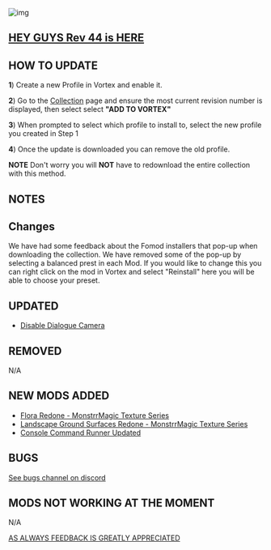 ![img](https://s11.gifyu.com/images/SgCoI.png)

## [HEY GUYS Rev 44 is HERE](https://)


## HOW TO UPDATE

**1**) Create a new Profile in Vortex and enable it.

**2**) Go to the [Collection](https://next.nexusmods.com/starfield/collections/npk3lv?utm_source=copy&utm_medium=social&utm_campaign=share_collection) page and ensure the most current revision number is displayed, then select select **"ADD TO VORTEX"**

**3**) When prompted to select which profile to install to, select the new profile you created in Step 1

**4**) Once the update is downloaded you can remove the old profile.

**NOTE** Don't worry you will **NOT** have to redownload the entire collection with this method.

## NOTES


## Changes

We have had some feedback about the Fomod installers that pop-up when downloading the collection. We have removed some of the pop-up by selecting a balanced prest in each Mod. If you would like to change this you can right click on the mod in Vortex and select "Reinstall" here you will be able to choose your preset.

## UPDATED

- [Disable Dialogue Camera](https://www.nexusmods.com/starfield/mods/7157)

## REMOVED

N/A

## NEW MODS ADDED

- [Flora Redone - MonstrrMagic Texture Series](https://www.nexusmods.com/starfield/mods/7318)
- [Landscape Ground Surfaces Redone - MonstrrMagic Texture Series](https://www.nexusmods.com/starfield/mods/6761)
- [Console Command Runner Updated](https://www.nexusmods.com/starfield/mods/7318)

## BUGS

[See bugs channel on discord](https://discord.gg/xZNztPjA2u)

## MODS NOT WORKING AT THE MOMENT

N/A


[AS ALWAYS FEEDBACK IS GREATLY APPRECIATED](https://)